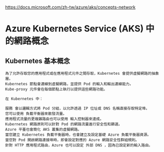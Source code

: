 https://docs.microsoft.com/zh-tw/azure/aks/concepts-network

# Azure Kubernetes Service (AKS) 中的網路概念

## Kubernetes 基本概念
```
為了允許存取您的應用程式或在應用程式元件之間存取，Kubernetes 會提供虛擬網路的抽象層。 
Kubernetes 節點會連線到虛擬網路，並提供 Pod 的輸入和輸出連線能力。 
Kube-proxy 元件會在每個節點上執行以提供這些網路功能。
```
```
在 Kubernetes 中：

服務 會以邏輯方式將 Pod 分組，以允許透過 IP 位址或 DNS 名稱直接存取特定埠。
您可以使用 負載平衡器來散發流量。
應用程式流量的更複雜路由也可以使用 輸入控制器來達成。
Kubernetes 網路原則可以針對 Pod 的網路流量進行安全性和篩選。
Azure 平臺也會簡化 AKS 叢集的虛擬網路。 
當您建立 Kubernetes 負載平衡器時，也會建立及設定基礎 Azure 負載平衡器資源。 
當您對 Pod 開啟網路連接埠時，即會設定對應的 Azure 網路安全性群組規則。 
針對 HTTP 應用程式路由，Azure 也可以設定 外部 DNS ，因為已設定新的輸入路由。

```
